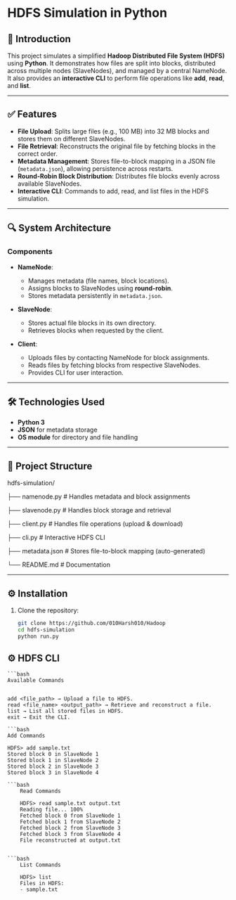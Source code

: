 # HDFS Simulation in Python

## 📌 Introduction
This project simulates a simplified **Hadoop Distributed File System (HDFS)** using **Python**. It demonstrates how files are split into blocks, distributed across multiple nodes (SlaveNodes), and managed by a central NameNode. It also provides an **interactive CLI** to perform file operations like **add**, **read**, and **list**.

---

## ✅ Features
- **File Upload**: Splits large files (e.g., 100 MB) into 32 MB blocks and stores them on different SlaveNodes.
- **File Retrieval**: Reconstructs the original file by fetching blocks in the correct order.
- **Metadata Management**: Stores file-to-block mapping in a JSON file (`metadata.json`), allowing persistence across restarts.
- **Round-Robin Block Distribution**: Distributes file blocks evenly across available SlaveNodes.
- **Interactive CLI**: Commands to add, read, and list files in the HDFS simulation.

---

## 🔍 System Architecture

### **Components**
- **NameNode**:
  - Manages metadata (file names, block locations).
  - Assigns blocks to SlaveNodes using **round-robin**.
  - Stores metadata persistently in `metadata.json`.

- **SlaveNode**:
  - Stores actual file blocks in its own directory.
  - Retrieves blocks when requested by the client.

- **Client**:
  - Uploads files by contacting NameNode for block assignments.
  - Reads files by fetching blocks from respective SlaveNodes.
  - Provides CLI for user interaction.

---

## 🛠️ Technologies Used
- **Python 3**
- **JSON** for metadata storage
- **OS module** for directory and file handling

---

## 📂 Project Structure

hdfs-simulation/

├── namenode.py # Handles metadata and block assignments

├── slavenode.py # Handles block storage and retrieval

├── client.py # Handles file operations (upload & download)

├── cli.py # Interactive HDFS CLI

├── metadata.json # Stores file-to-block mapping (auto-generated)

└── README.md # Documentation


---

## ⚙️ Installation
1. Clone the repository:
   ```bash
   git clone https://github.com/010Harsh010/Hadoop
   cd hdfs-simulation
   python run.py
   
## ⚙️ HDFS CLI
    ```bash
    Available Commands


    add <file_path> → Upload a file to HDFS.
    read <file_name> <output_path> → Retrieve and reconstruct a file.
    list → List all stored files in HDFS.
    exit → Exit the CLI.

    ```bash
    Add Commands

    HDFS> add sample.txt
    Stored block 0 in SlaveNode 1
    Stored block 1 in SlaveNode 2
    Stored block 2 in SlaveNode 3
    Stored block 3 in SlaveNode 4

    ```bash
        Read Commands

        HDFS> read sample.txt output.txt
        Reading file... 100%
        Fetched block 0 from SlaveNode 1
        Fetched block 1 from SlaveNode 2
        Fetched block 2 from SlaveNode 3
        Fetched block 3 from SlaveNode 4
        File reconstructed at output.txt


    ```bash
        List Commands
        
        HDFS> list
        Files in HDFS:
        - sample.txt
